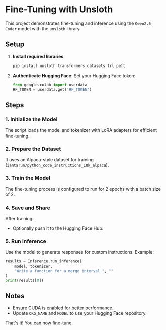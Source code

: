 # Fine-Tuning with Unsloth

This project demonstrates fine-tuning and inference using the `Qwen2.5-Coder` model with the `unsloth` library.

## Setup

1. **Install required libraries**:
   ```bash
   pip install unsloth transformers datasets trl peft
   ```
2. **Authenticate Hugging Face**:
   Set your Hugging Face token:
   ```python
   from google.colab import userdata
   HF_TOKEN = userdata.get('HF_TOKEN')
   ```

## Steps

### 1. Initialize the Model
The script loads the model and tokenizer with LoRA adapters for efficient fine-tuning.

### 2. Prepare the Dataset
It uses an Alpaca-style dataset for training (`iamtarun/python_code_instructions_18k_alpaca`).

### 3. Train the Model
The fine-tuning process is configured to run for 2 epochs with a batch size of 2.

### 4. Save and Share
After training:
- Optionally push it to the Hugging Face Hub.

### 5. Run Inference
Use the model to generate responses for custom instructions. Example:
```python
results = Inference.run_inference(
    model, tokenizer, 
    "Write a function for a merge interval.", ""
)
print(results[0])
```

## Notes
- Ensure CUDA is enabled for better performance.
- Update `ORG_NAME` and `MODEL` to use your Hugging Face repository.

That's it! You can now fine-tune.
